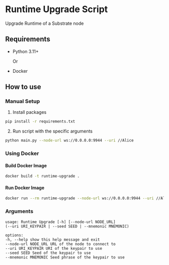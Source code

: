 # Runtime Upgrade Script

Upgrade Runtime of a Substrate node

## Requirements

- Python 3.11+

  Or

- Docker

## How to use

### Manual Setup

1. Install packages

```bash
pip install -r requirements.txt
```

2. Run script with the specific arguments

```bash
python main.py --node-url ws://0.0.0.0:9944 --uri //Alice
```

### Using Docker

#### Build Docker Image

```bash
docker build -t runtime-upgrade .
```

#### Run Docker Image

```bash
docker run --rm runtime-upgrade --node-url ws://0.0.0.0:9944 --uri //Alice
```

### Arguments

```
usage: Runtime Upgrade [-h] [--node-url NODE_URL]
(--uri URI_KEYPAIR | --seed SEED | --mnemonic MNEMONIC)

options:
-h, --help show this help message and exit
--node-url NODE_URL URL of the node to connect to
--uri URI_KEYPAIR URI of the keypair to use
--seed SEED Seed of the keypair to use
--mnemonic MNEMONIC Seed phrase of the keypair to use
```
